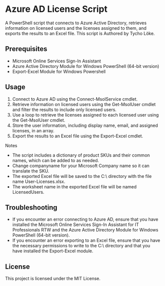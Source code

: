 # Azure AD License Script
A PowerShell script that connects to Azure Active Directory, retrieves information on licensed users and the licenses assigned to them, and exports the results to an Excel file. This script is Authored by Tycho Löke.

## Prerequisites
- Microsoft Online Services Sign-In Assistant
- Azure Active Directory Module for Windows PowerShell (64-bit version)
- Export-Excel Module for Windows Powershell

## Usage
1. Connect to Azure AD using the Connect-MsolService cmdlet.
2. Retrieve information on licensed users using the Get-MsolUser cmdlet and filter the results to include only licensed users.
3. Use a loop to retrieve the licenses assigned to each licensed user using the Get-MsolUser cmdlet.
4. Store the user information, including display name, email, and assigned licenses, in an array.
5. Export the results to an Excel file using the Export-Excel cmdlet.

Notes
- The script includes a dictionary of product SKUs and their common names, which can be added to as needed.
- Change companyname for your Microsoft Company name so it can translate the SKU.
- The exported Excel file will be saved to the C:\ directory with the file name User-Licenses.xlsx.
- The worksheet name in the exported Excel file will be named LicensedUsers.

## Troubleshooting
- If you encounter an error connecting to Azure AD, ensure that you have installed the Microsoft Online Services Sign-In Assistant for IT Professionals RTW and the Azure Active Directory Module for Windows PowerShell (64-bit version).
- If you encounter an error exporting to an Excel file, ensure that you have the necessary permissions to write to the C:\ directory and that you have installed the Export-Excel module.

## License
This project is licensed under the MIT License. 
